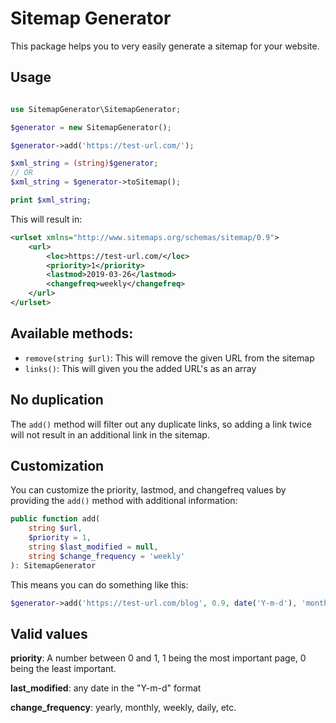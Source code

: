 # Sitemap Generator

This package helps you to very easily generate a sitemap for your website.

## Usage

```php

use SitemapGenerator\SitemapGenerator;

$generator = new SitemapGenerator();

$generator->add('https://test-url.com/');

$xml_string = (string)$generator;
// OR
$xml_string = $generator->toSitemap();

print $xml_string;

```

This will result in:

```xml
<urlset xmlns="http://www.sitemaps.org/schemas/sitemap/0.9">
    <url>
        <loc>https://test-url.com/</loc>
        <priority>1</priority>
        <lastmod>2019-03-26</lastmod>
        <changefreq>weekly</changefreq>
    </url>
</urlset>
```

## Available methods:

- ``remove(string $url)``: This will remove the given URL from the sitemap
- ``links()``: This will given you the added URL's as an array

## No duplication

The ``add()`` method will filter out any duplicate links, 
so adding a link twice will not result in an additional link in the sitemap.

## Customization

You can customize the priority, lastmod, and changefreq values by providing 
the ``add()`` method with additional information:

```php
public function add(
    string $url, 
    $priority = 1, 
    string $last_modified = null, 
    string $change_frequency = 'weekly'
): SitemapGenerator
```

This means you can do something like this:

```php
$generator->add('https://test-url.com/blog', 0.9, date('Y-m-d'), 'monthly');
```

## Valid values

**priority**: A number between 0 and 1, 1 being the most important page, 0 being the least important.

**last_modified**: any date in the "Y-m-d" format

**change_frequency**: yearly, monthly, weekly, daily, etc.
